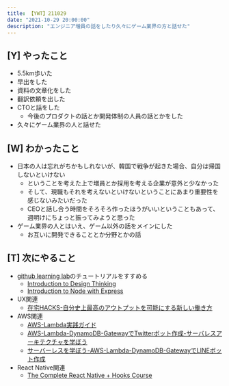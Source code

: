 ```yaml
---
title: 【YWT】211029
date: "2021-10-29 20:00:00"
description: "エンジニア増員の話をしたり久々にゲーム業界の方と話せた"
---
```


## [Y] やったこと

- 5.5km歩いた
- 早出をした
- 資料の文章化をした
- 翻訳依頼を出した
- CTOと話をした
  - 今後のプロダクトの話とか開発体制の人員の話とかをした
- 久々にゲーム業界の人と話せた

## [W] わかったこと

- 日本の人は忘れがちかもしれないが、韓国で戦争が起きた場合、自分は帰国しないといけない
  - ということを考えた上で増員とか採用を考える企業が意外と少なかった
  - そして、現職もそれを考えないといけないということにあまり重要性を感じないみたいだった
  - CEOと話し合う時間をそろそろ作ったほうがいいということもあって、週明けにちょっと振ってみようと思った
- ゲーム業界の人とはいえ、ゲーム以外の話をメインにした
  - お互いに開発できることとか分野とかの話

## [T] 次にやること

- [github learning lab](https://lab.github.com/githubtraining)のチュートリアルをすすめる
  - [Introduction to Design Thinking](https://lab.github.com/githubtraining/introduction-to-design-thinking)
  - [Introduction to Node with Express](https://lab.github.com/everydeveloper/introduction-to-node-with-express)
- UX関連
  - [在宅HACKS-自分史上最高のアウトプットを可能にする新しい働き方](https://www.amazon.co.jp/dp/4492046704)
- AWS関連
  - [AWS-Lambda実践ガイド](https://www.amazon.co.jp/dp/4295002526)
  - [AWS-Lambda-DynamoDB-GatewayでTwitterボット作成-サーバレスアーキテクチャを学ぼう](https://www.amazon.co.jp/dp/B07MNVF714)
  - [サーバーレスを学ぼう-AWS-Lambda-DynamoDB-GatewayでLINEボット作成](https://www.amazon.co.jp/dp/B084RM69FX)
- React Native関連
  - [The Complete React Native + Hooks Course](https://www.udemy.com/course/the-complete-react-native-and-redux-course/)

<!-- https://twitter.com/camomile_cafe/status/1455777602610679812?s=20 -->
